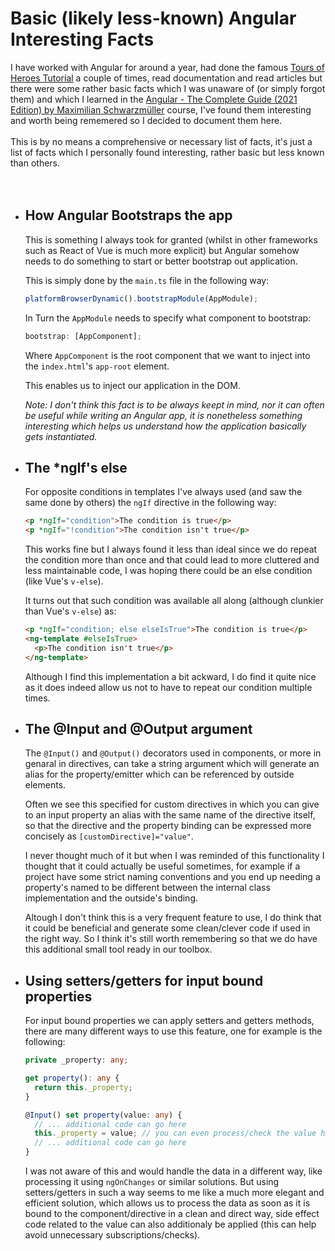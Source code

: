 # Basic (likely less-known) Angular Interesting Facts

I have worked with Angular for around a year, had done the famous [Tours of Heroes Tutorial](https://angular.io/tutorial) a couple of times, read documentation and read articles but there were some rather basic facts which I was unaware of (or simply forgot them) and which I learned in the [Angular - The Complete Guide (2021 Edition) by Maximilian Schwarzmüller](https://www.udemy.com/course/the-complete-guide-to-angular-2/) course, I've found them interesting and worth being rememered so I decided to document them here.
\
\
This is by no means a comprehensive or necessary list of facts, it's just a list of facts which I personally found interesting, rather basic but less known than others.
\
\
\
&NewLine;

- ## How Angular Bootstraps the app

  This is something I always took for granted (whilst in other frameworks such as React of Vue is much more explicit) but Angular somehow needs to do something to start or better bootstrap out application.

  This is simply done by the `main.ts` file in the following way:

  ```ts
  platformBrowserDynamic().bootstrapModule(AppModule);
  ```

  In Turn the `AppModule` needs to specify what component to bootstrap:

  ```ts
  bootstrap: [AppComponent];
  ```

  Where `AppComponent` is the root component that we want to inject into the `index.html`'s `app-root` element.

  This enables us to inject our application in the DOM.

  _Note: I don't think this fact is to be always keept in mind, nor it can often be useful while writing an Angular app, it is nonetheless something interesting which helps us understand how the application basically gets instantiated._

- ## The \*ngIf's else

  For opposite conditions in templates I've always used (and saw the same done by others) the `ngIf` directive in the following way:

  ```html
  <p *ngIf="condition">The condition is true</p>
  <p *ngIf="!condition">The condition isn't true</p>
  ```

  This works fine but I always found it less than ideal since we do repeat the condition more than once and that could lead to more cluttered and less maintainable code, I was hoping there could be an else condition (like Vue's `v-else`).

  It turns out that such condition was available all along (although clunkier than Vue's `v-else`) as:

  ```html
  <p *ngIf="condition; else elseIsTrue">The condition is true</p>
  <ng-template #elseIsTrue>
    <p>The condition isn't true</p>
  </ng-template>
  ```

  Although I find this implementation a bit ackward, I do find it quite nice as it does indeed allow us not to have to repeat our condition multiple times.

- ## The @Input and @Output argument

  The `@Input()` and `@Output()` decorators used in components, or more in genaral in directives, can take a string argument which will generate an alias for the property/emitter which can be referenced by outside elements.

  Often we see this specified for custom directives in which you can give to an input property an alias with the same name of the directive itself, so that the directive and the property binding can be expressed more concisely as `[customDirective]="value"`.

  I never thought much of it but when I was reminded of this functionality I thought that it could actually be useful sometimes, for example if a project have some strict naming conventions and you end up needing a property's named to be different between the internal class implementation and the outside's binding.

  Altough I don't think this is a very frequent feature to use, I do think that it could be beneficial and generate some clean/clever code if used in the right way. So I think it's still worth remembering so that we do have this additional small tool ready in our toolbox.

- ## Using setters/getters for input bound properties

  For input bound properties we can apply setters and getters methods, there are many different ways to use this feature, one for example is the following:

  ```ts
  private _property: any;

  get property(): any {
    return this._property;
  }

  @Input() set property(value: any) {
    // ... additional code can go here
    this._property = value; // you can even process/check the value here
    // ... additional code can go here
  }
  ```

  I was not aware of this and would handle the data in a different way, like processing it using `ngOnChanges` or similar solutions. But using setters/getters in such a way seems to me like a much more elegant and efficient solution, which allows us to process the data as soon as it is bound to the component/directive in a clean and direct way, side effect code related to the value can also additionaly be applied (this can help avoid unnecessary subscriptions/checks).
